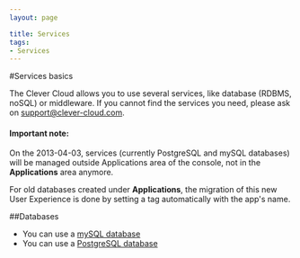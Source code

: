 ```yaml
---
layout: page

title: Services
tags:
- Services
---
```

#Services basics

The Clever Cloud allows you to use several services, like database (RDBMS, noSQL) or middleware. If you cannot find the services you need, please ask on <a href="mailto:support@clever-cloud.com">support@clever-cloud.com</a>.  

<div class="alert alert-hot-problems">
	<h4>Important note:</h4>
	<p>
		On the 2013-04-03, services (currently PostgreSQL and mySQL databases) will be managed outside Applications area of the console, not in the <strong>Applications</strong> area anymore.
	</p>
	<p>For old databases created under <strong>Applications</strong>, the migration of this new User Experience is done by setting a tag automatically with the app's name.</p>
</div>


##Databases
 * You can use a [mySQL database](/mysql)
 * You can use a [PostgreSQL database](/postgresql)
